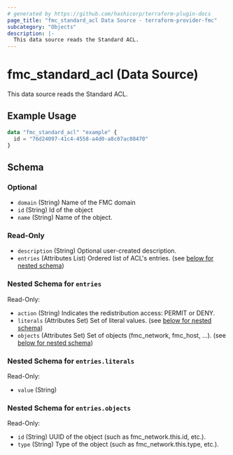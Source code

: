 ```yaml
---
# generated by https://github.com/hashicorp/terraform-plugin-docs
page_title: "fmc_standard_acl Data Source - terraform-provider-fmc"
subcategory: "Objects"
description: |-
  This data source reads the Standard ACL.
---
```


# fmc_standard_acl (Data Source)

This data source reads the Standard ACL.

## Example Usage

```terraform
data "fmc_standard_acl" "example" {
  id = "76d24097-41c4-4558-a4d0-a8c07ac08470"
}
```

<!-- schema generated by tfplugindocs -->
## Schema

### Optional

- `domain` (String) Name of the FMC domain
- `id` (String) Id of the object
- `name` (String) Name of the object.

### Read-Only

- `description` (String) Optional user-created description.
- `entries` (Attributes List) Ordered list of ACL's entries. (see [below for nested schema](#nestedatt--entries))

<a id="nestedatt--entries"></a>
### Nested Schema for `entries`

Read-Only:

- `action` (String) Indicates the redistribution access: PERMIT or DENY.
- `literals` (Attributes Set) Set of literal values. (see [below for nested schema](#nestedatt--entries--literals))
- `objects` (Attributes Set) Set of objects (fmc_network, fmc_host, ...). (see [below for nested schema](#nestedatt--entries--objects))

<a id="nestedatt--entries--literals"></a>
### Nested Schema for `entries.literals`

Read-Only:

- `value` (String)


<a id="nestedatt--entries--objects"></a>
### Nested Schema for `entries.objects`

Read-Only:

- `id` (String) UUID of the object (such as fmc_network.this.id, etc.).
- `type` (String) Type of the object (such as fmc_network.this.type, etc.).
